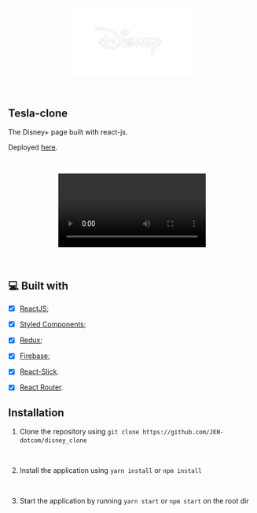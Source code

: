 <p align="center">
  <img src="public\images\viewers-disney.png" width="50%"/>
</p>

<br>

## Tesla-clone

The Disney+ page built with react-js.


Deployed [here](https://jen-dotcom.github.io/disney_clone/).

<br>

<p align="center">
  <video src="public\images\disneyclone.mp4" controls>
    Your browser does not support the video tag.
  </video>
</p>

<br>

## 💻 Built with
- [x] [ReactJS](https://reactjs.org);
- [x] [Styled Components](https://styled-components.com/);
- [x] [Redux](https://reduxjs.org);
- [x] [Firebase](https://firebase.google.com/);
- [x] [React-Slick](https://react-slick.neostack.com/).
- [x] [React Router](https://reactrouter.com/en/main).


## Installation

1. Clone the repository using  `git clone https://github.com/JEN-dotcom/disney_clone`

<br />

2. Install the application using `yarn install` or `npm install`

<br />

3. Start the application by running `yarn start` or `npm start` on the root dir

<br />
